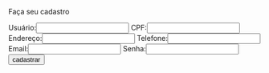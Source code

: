 <!DOCTYPE html>
<html lang="pt-br">

<head>
    <meta charset="UTF-8">
    <meta name="viewport" content="width= device width" , initial- scale1.0>
    <title>Site unitins</title>
    <link rel="stylesheet" href="../site/css/css.css">
    <script src="../site/js/java.js"></script>
</head>
<body>
    <form>
        <p>Faça seu cadastro</p>
        <label for="usuario">Usuário:<input type="text" id="usuario" /></label>
        <label for="cpf">CPF:<input type="text" id="cpf" /></label>
        <label for="endereco">Endereço:<input type="text" id="endereco" /></label>
        <label for="telefone">Telefone:<input type="text" id="telefone" /></label>
        <label for="email">Email:<input type="text" id="email" /></label>
        <label for="password">Senha:<input type="password" id="password" /></label>
        <button>cadastrar</button>
    </form> 
</body>

</html>
